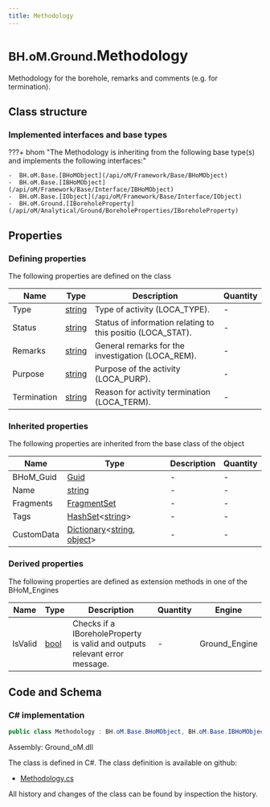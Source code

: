 ```yaml
---
title: Methodology
---
```


# <small>BH.oM.Ground.</small>**Methodology**

Methodology for the borehole, remarks and comments (e.g. for termination).

## Class structure

### Implemented interfaces and base types

???+ bhom "The Methodology is inheriting from the following base type(s) and implements the following interfaces:"

    -  BH.oM.Base.[BHoMObject](/api/oM/Framework/Base/BHoMObject)
    -  BH.oM.Base.[IBHoMObject](/api/oM/Framework/Base/Interface/IBHoMObject)
    -  BH.oM.Base.[IObject](/api/oM/Framework/Base/Interface/IObject)
    -  BH.oM.Ground.[IBoreholeProperty](/api/oM/Analytical/Ground/BoreholeProperties/IBoreholeProperty)


## Properties



### Defining properties

The following properties are defined on the class

| Name             | Type             | Description      | Quantity         |
|------------------|------------------|------------------|------------------|
| Type | [string](https://learn.microsoft.com/en-us/dotnet/api/System.String?view=netstandard-2.0) | Type of activity (LOCA_TYPE). | - |
| Status | [string](https://learn.microsoft.com/en-us/dotnet/api/System.String?view=netstandard-2.0) | Status of information relating to this positio (LOCA_STAT). | - |
| Remarks | [string](https://learn.microsoft.com/en-us/dotnet/api/System.String?view=netstandard-2.0) | General remarks for the investigation (LOCA_REM). | - |
| Purpose | [string](https://learn.microsoft.com/en-us/dotnet/api/System.String?view=netstandard-2.0) | Purpose of the activity (LOCA_PURP). | - |
| Termination | [string](https://learn.microsoft.com/en-us/dotnet/api/System.String?view=netstandard-2.0) | Reason for activity termination (LOCA_TERM). | - |


### Inherited properties
The following properties are inherited from the base class of the object

| Name             | Type             | Description      | Quantity         |
|------------------|------------------|------------------|------------------|
| BHoM_Guid | [Guid](https://learn.microsoft.com/en-us/dotnet/api/System.Guid?view=netstandard-2.0) | - | - |
| Name | [string](https://learn.microsoft.com/en-us/dotnet/api/System.String?view=netstandard-2.0) | - | - |
| Fragments | [FragmentSet](/api/oM/Framework/Base/FragmentSet) | - | - |
| Tags | [HashSet](https://learn.microsoft.com/en-us/dotnet/api/System.Collections.Generic.HashSet-1?view=netstandard-2.0)&lt;[string](https://learn.microsoft.com/en-us/dotnet/api/System.String?view=netstandard-2.0)&gt; | - | - |
| CustomData | [Dictionary](https://learn.microsoft.com/en-us/dotnet/api/System.Collections.Generic.Dictionary-2?view=netstandard-2.0)&lt;[string](https://learn.microsoft.com/en-us/dotnet/api/System.String?view=netstandard-2.0), [object](https://learn.microsoft.com/en-us/dotnet/api/System.Object?view=netstandard-2.0)&gt; | - | - |


### Derived properties

The following properties are defined as extension methods in one of the BHoM_Engines

| Name             | Type             | Description      | Quantity         | Engine           |
|------------------|------------------|------------------|------------------|------------------|
| IsValid | [bool](https://learn.microsoft.com/en-us/dotnet/api/System.Boolean?view=netstandard-2.0) | Checks if a IBoreholeProperty is valid and outputs relevant error message. | - | Ground_Engine |


## Code and Schema

### C# implementation

``` C# title="C#"
public class Methodology : BH.oM.Base.BHoMObject, BH.oM.Base.IBHoMObject, BH.oM.Base.IObject, BH.oM.Ground.IBoreholeProperty
```

Assembly: Ground_oM.dll

The class is defined in C#. The class definition is available on github:

- [Methodology.cs](https://github.com/BHoM/BHoM/blob/develop/Ground_oM/BoreholeProperties\Methodology.cs)

All history and changes of the class can be found by inspection the history.
